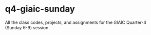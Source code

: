 # q4-giaic-sunday
All the class codes, projects, and assignments for the GIAIC Quarter-4 (Sunday 6-9) session.
